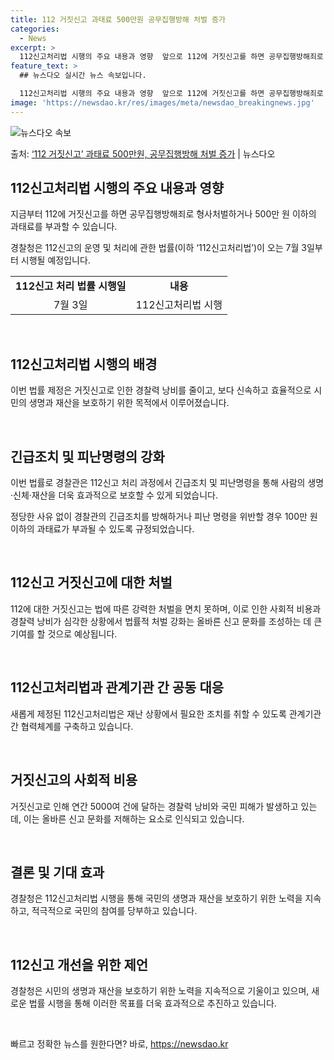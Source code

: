 ```yaml
---
title: 112 거짓신고 과태료 500만원 공무집행방해 처벌 증가
categories:
  - News
excerpt: >
  112신고처리법 시행의 주요 내용과 영향  앞으로 112에 거짓신고를 하면 공무집행방해죄로 형사처벌하거나 5…
feature_text: >
  ## 뉴스다오 실시간 뉴스 속보입니다.

  112신고처리법 시행의 주요 내용과 영향  앞으로 112에 거짓신고를 하면 공무집행방해죄로 형사처벌하거나 5…
image: 'https://newsdao.kr/res/images/meta/newsdao_breakingnews.jpg'
---
```


![뉴스다오 속보](https://newsdao.kr/res/images/meta/newsdao_breakingnews.jpg)

<p>출처: <a href="https://newsdao.kr/4389" rel="dofollow">‘112 거짓신고’ 과태료 500만원, 공무집행방해 처벌 증가</a> | 뉴스다오</p>

<h2 data-ke-size="size26">112신고처리법 시행의 주요 내용과 영향</h2>
<p data-ke-size="size16">지금부터 112에 거짓신고를 하면 공무집행방해죄로 형사처벌하거나 500만 원 이하의 과태료를 부과할 수 있습니다.</p>
<p data-ke-size="size16">경찰청은 112신고의 운영 및 처리에 관한 법률(이하 ‘112신고처리법’)이 오는 7월 3일부터 시행될 예정입니다.</p>
<table>
	<tr>
		<td style="text-align: center; height: 17px;"><b>112신고 처리 법률 시행일</b></td>
		<td style="text-align: center; height: 17px;"><b>내용</b></td>
	</tr>
	<tr>
		<td style="text-align: center; height: 17px;">7월 3일</td>
		<td style="text-align: center; height: 17px;">112신고처리법 시행</td>
	</tr>
</table>
<p data-ke-size="size16">&nbsp;</p>

<h2 data-ke-size="size26">112신고처리법 시행의 배경</h2>
<p data-ke-size="size16">이번 법률 제정은 거짓신고로 인한 경찰력 낭비를 줄이고, 보다 신속하고 효율적으로 시민의 생명과 재산을 보호하기 위한 목적에서 이루어졌습니다.</p>
<p data-ke-size="size16">&nbsp;</p>

<h2 data-ke-size="size26">긴급조치 및 피난명령의 강화</h2>
<p data-ke-size="size16">이번 법률로 경찰관은 112신고 처리 과정에서 긴급조치 및 피난명령을 통해 사람의 생명·신체·재산을 더욱 효과적으로 보호할 수 있게 되었습니다.</p>
<p data-ke-size="size16">정당한 사유 없이 경찰관의 긴급조치를 방해하거나 피난 명령을 위반할 경우 100만 원 이하의 과태료가 부과될 수 있도록 규정되었습니다.</p>
<p data-ke-size="size16">&nbsp;</p>

<h2 data-ke-size="size26">112신고 거짓신고에 대한 처벌</h2>
<p data-ke-size="size16">112에 대한 거짓신고는 법에 따른 강력한 처벌을 면치 못하며, 이로 인한 사회적 비용과 경찰력 낭비가 심각한 상황에서 법률적 처벌 강화는 올바른 신고 문화를 조성하는 데 큰 기여를 할 것으로 예상됩니다.</p>
<p data-ke-size="size16">&nbsp;</p>

<h2 data-ke-size="size26">112신고처리법과 관계기관 간 공동 대응</h2>
<p data-ke-size="size16">새롭게 제정된 112신고처리법은 재난 상황에서 필요한 조치를 취할 수 있도록 관계기관 간 협력체계를 구축하고 있습니다.</p>
<p data-ke-size="size16">&nbsp;</p>

<h2 data-ke-size="size26">거짓신고의 사회적 비용</h2>
<p data-ke-size="size16">거짓신고로 인해 연간 5000여 건에 달하는 경찰력 낭비와 국민 피해가 발생하고 있는데, 이는 올바른 신고 문화를 저해하는 요소로 인식되고 있습니다.</p>
<p data-ke-size="size16">&nbsp;</p>

<h2 data-ke-size="size26">결론 및 기대 효과</h2>
<p data-ke-size="size16">경찰청은 112신고처리법 시행을 통해 국민의 생명과 재산을 보호하기 위한 노력을 지속하고, 적극적으로 국민의 참여를 당부하고 있습니다.</p>
<p data-ke-size="size16">&nbsp;</p>

<h2 data-ke-size="size26">112신고 개선을 위한 제언</h2>
<p data-ke-size="size16">경찰청은 시민의 생명과 재산을 보호하기 위한 노력을 지속적으로 기울이고 있으며, 새로운 법률 시행을 통해 이러한 목표를 더욱 효과적으로 추진하고 있습니다.</p>
<p data-ke-size="size16">&nbsp;</p> 

빠르고 정확한 뉴스를 원한다면? 바로, <a href="https://newsdao.kr" rel="dofollow">https://newsdao.kr</a>


